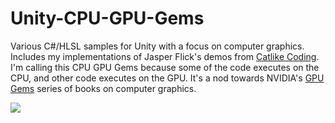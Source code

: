 # Unity-CPU-GPU-Gems
Various C#/HLSL samples for Unity with a focus on computer graphics. Includes my implementations of Jasper Flick's demos from <a href="https://catlikecoding.com/">Catlike Coding</a>. I'm calling this CPU GPU Gems because some of the code executes on the CPU, and other code executes on the GPU. It's a nod towards NVIDIA's <a href="https://developer.nvidia.com/gpugems/gpugems/contributors">GPU Gems</a> series of books on computer graphics.

<img src="screenshots/Unity_Ripple.gif">
